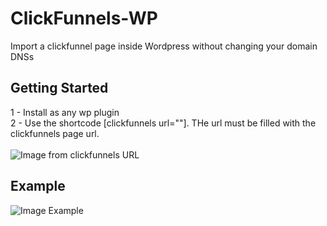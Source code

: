 # ClickFunnels-WP

Import a clickfunnel page inside Wordpress without changing your domain DNSs

## Getting Started

1 - Install as any wp plugin<br>
2 - Use the shortcode [clickfunnels url=""]. THe url must be filled with the clickfunnels page url.<br>
<br>
![Image from clickfunnels URL](https://i.imgur.com/ditIVf5.png)
<br>
## Example
![Image Example](https://i.imgur.com/CDehS3v.png)







